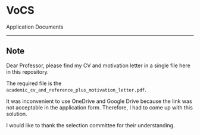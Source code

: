 # VoCS
Application Documents

---

## Note

Dear Professor, please find my CV and motivation letter in a single file here in this repository.

The required file is the `academic_cv_and_reference_plus_motivation_letter.pdf`.

It was inconvenient to use OneDrive and Google Drive because the link was not acceptable in the application form. Therefore, I had to come up with this solution.

I would like to thank the selection committee for their understanding.
